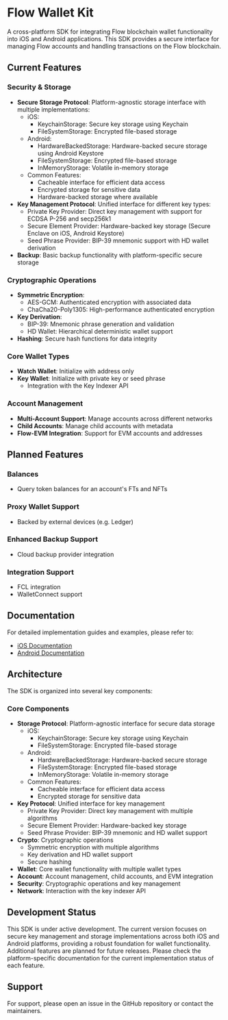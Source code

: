 # Flow Wallet Kit

A cross-platform SDK for integrating Flow blockchain wallet functionality into iOS and Android applications. This SDK provides a secure interface for managing Flow accounts and handling transactions on the Flow blockchain.

## Current Features

### Security & Storage
- **Secure Storage Protocol**: Platform-agnostic storage interface with multiple implementations:
  - iOS:
    - KeychainStorage: Secure key storage using Keychain
    - FileSystemStorage: Encrypted file-based storage
  - Android:
    - HardwareBackedStorage: Hardware-backed secure storage using Android Keystore
    - FileSystemStorage: Encrypted file-based storage
    - InMemoryStorage: Volatile in-memory storage
  - Common Features:
    - Cacheable interface for efficient data access
    - Encrypted storage for sensitive data
    - Hardware-backed storage where available
- **Key Management Protocol**: Unified interface for different key types:
  - Private Key Provider: Direct key management with support for ECDSA P-256 and secp256k1
  - Secure Element Provider: Hardware-backed key storage (Secure Enclave on iOS, Android Keystore)
  - Seed Phrase Provider: BIP-39 mnemonic support with HD wallet derivation
- **Backup**: Basic backup functionality with platform-specific secure storage

### Cryptographic Operations
- **Symmetric Encryption**:
  - AES-GCM: Authenticated encryption with associated data
  - ChaCha20-Poly1305: High-performance authenticated encryption
- **Key Derivation**:
  - BIP-39: Mnemonic phrase generation and validation
  - HD Wallet: Hierarchical deterministic wallet support
- **Hashing**: Secure hash functions for data integrity

### Core Wallet Types
- **Watch Wallet**: Initialize with address only
- **Key Wallet**: Initialize with private key or seed phrase
    - Integration with the Key Indexer API

### Account Management
- **Multi-Account Support**: Manage accounts across different networks
- **Child Accounts**: Manage child accounts with metadata
- **Flow-EVM Integration**: Support for EVM accounts and addresses

## Planned Features

### Balances
- Query token balances for an account's FTs and NFTs

### Proxy Wallet Support
- Backed by external devices (e.g. Ledger)

### Enhanced Backup Support
- Cloud backup provider integration

### Integration Support
- FCL integration
- WalletConnect support

## Documentation

For detailed implementation guides and examples, please refer to:
- [iOS Documentation](iOS/README.md)
- [Android Documentation](Android/README.md)

## Architecture

The SDK is organized into several key components:

### Core Components
- **Storage Protocol**: Platform-agnostic interface for secure data storage
  - iOS:
    - KeychainStorage: Secure key storage using Keychain
    - FileSystemStorage: Encrypted file-based storage
  - Android:
    - HardwareBackedStorage: Hardware-backed secure storage
    - FileSystemStorage: Encrypted file-based storage
    - InMemoryStorage: Volatile in-memory storage
  - Common Features:
    - Cacheable interface for efficient data access
    - Encrypted storage for sensitive data
- **Key Protocol**: Unified interface for key management
  - Private Key Provider: Direct key management with multiple algorithms
  - Secure Element Provider: Hardware-backed key storage
  - Seed Phrase Provider: BIP-39 mnemonic and HD wallet support
- **Crypto**: Cryptographic operations
  - Symmetric encryption with multiple algorithms
  - Key derivation and HD wallet support
  - Secure hashing
- **Wallet**: Core wallet functionality with multiple wallet types
- **Account**: Account management, child accounts, and EVM integration
- **Security**: Cryptographic operations and key management
- **Network**: Interaction with the key indexer API

## Development Status

This SDK is under active development. The current version focuses on secure key management and storage implementations across both iOS and Android platforms, providing a robust foundation for wallet functionality. Additional features are planned for future releases. Please check the platform-specific documentation for the current implementation status of each feature.

## Support
For support, please open an issue in the GitHub repository or contact the maintainers. 
